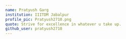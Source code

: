 ```yaml
---
name: Pratyush Garg
institution: IIITDM Jabalpur
profile_pic: Pratyush2710.png
quote: Strive for excellence in whatever u take up.
github_user: pratyush2710
---
```


